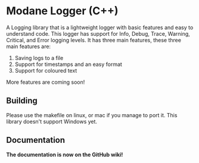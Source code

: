# Modane Logger (C++)
A Logging library that is a lightweight logger with basic features and easy to understand code. This logger has support for Info, Debug, Trace, Warning, Critical, and Error logging levels. It has three main features, these three main features are:
1) Saving logs to a file
2) Support for timestamps and an easy format
3) Support for coloured text

More features are coming soon!

## Building
Please use the makefile on linux, or mac if you manage to port it. This library doesn't support Windows yet.

## Documentation
<b>The documentation is now on the GitHub wiki!</b>

